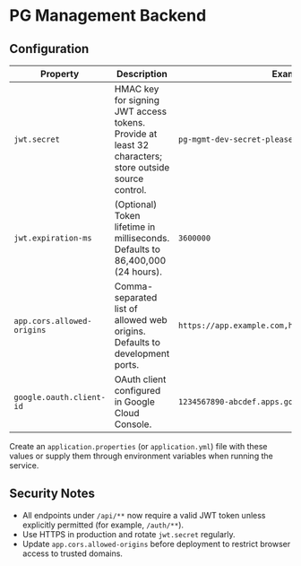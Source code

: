 # PG Management Backend

## Configuration

| Property | Description | Example |
| --- | --- | --- |
| `jwt.secret` | HMAC key for signing JWT access tokens. Provide at least 32 characters; store outside source control. | `pg-mgmt-dev-secret-please-change` |
| `jwt.expiration-ms` | (Optional) Token lifetime in milliseconds. Defaults to 86,400,000 (24 hours). | `3600000` |
| `app.cors.allowed-origins` | Comma-separated list of allowed web origins. Defaults to development ports. | `https://app.example.com,https://admin.example.com` |
| `google.oauth.client-id` | OAuth client configured in Google Cloud Console. | `1234567890-abcdef.apps.googleusercontent.com` |

Create an `application.properties` (or `application.yml`) file with these values or supply them through environment variables when running the service.

## Security Notes

- All endpoints under `/api/**` now require a valid JWT token unless explicitly permitted (for example, `/auth/**`).
- Use HTTPS in production and rotate `jwt.secret` regularly.
- Update `app.cors.allowed-origins` before deployment to restrict browser access to trusted domains.
